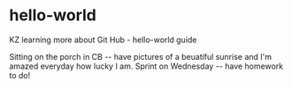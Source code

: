 # hello-world
KZ learning more about Git Hub - hello-world guide

Sitting on the porch in CB -- have pictures of a beuatiful sunrise and I'm amazed everyday how lucky I am.
Sprint on Wednesday -- have homework to do!

